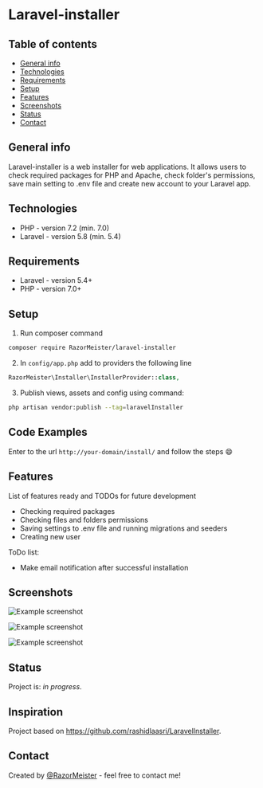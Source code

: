 # **Laravel-installer**

## Table of contents
* [General info](#general-info)
* [Technologies](#technologies)
* [Requirements](#requirements)
* [Setup](#setup)
* [Features](#features)
* [Screenshots](#screenshots)
* [Status](#status)
* [Contact](#contact)

## General info
Laravel-installer is a web installer for web applications. It allows users to check required packages for PHP and Apache, check folder's permissions, save main setting to .env file and create new account to your Laravel app. 

## Technologies
* PHP - version 7.2 (min. 7.0)
* Laravel - version 5.8 (min. 5.4)

## Requirements
* Laravel - version 5.4+
* PHP - version 7.0+

## Setup
1. Run composer command
```bash
composer require RazorMeister/laravel-installer
```
2. In `config/app.php` add to providers the following line
```php
RazorMeister\Installer\InstallerProvider::class,
```
3. Publish views, assets and config using command:
```bash
php artisan vendor:publish --tag=laravelInstaller
```

## Code Examples
Enter to the url
`http://your-domain/install/`
and follow the steps :smile:

## Features
List of features ready and TODOs for future development
* Checking required packages
* Checking files and folders permissions
* Saving settings to .env file and running migrations and seeders
* Creating new user

ToDo list:
* Make email notification after successful installation

## Screenshots
![Example screenshot](https://imgur.com/zoKTcIL.png)

![Example screenshot](https://imgur.com/3A1G5J0.png)

![Example screenshot](https://imgur.com/EIcwREi.png)

## Status
Project is: _in progress_.

## Inspiration
Project based on https://github.com/rashidlaasri/LaravelInstaller.

## Contact
Created by [@RazorMeister](https://www.razormeister.pl/) - feel free to contact me!